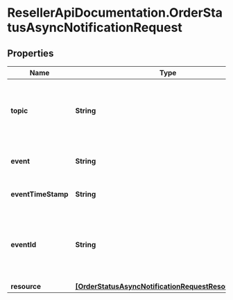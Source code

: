 # ResellerApiDocumentation.OrderStatusAsyncNotificationRequest

## Properties

Name | Type | Description | Notes
------------ | ------------- | ------------- | -------------
**topic** | **String** | Field for identifying whether it is a reseller or vendor event. For eg, resellers/orders | [optional] 
**event** | **String** | The event sent in the request. For eg, im::create. | [optional] 
**eventTimeStamp** | **String** | The timestamp at which the event was sent. | [optional] 
**eventId** | **String** | A unique id used as identifier for the sepcific event and used for generating the x-hub signature. | [optional] 
**resource** | [**[OrderStatusAsyncNotificationRequestResourceInner]**](OrderStatusAsyncNotificationRequestResourceInner.md) |  | [optional] 


